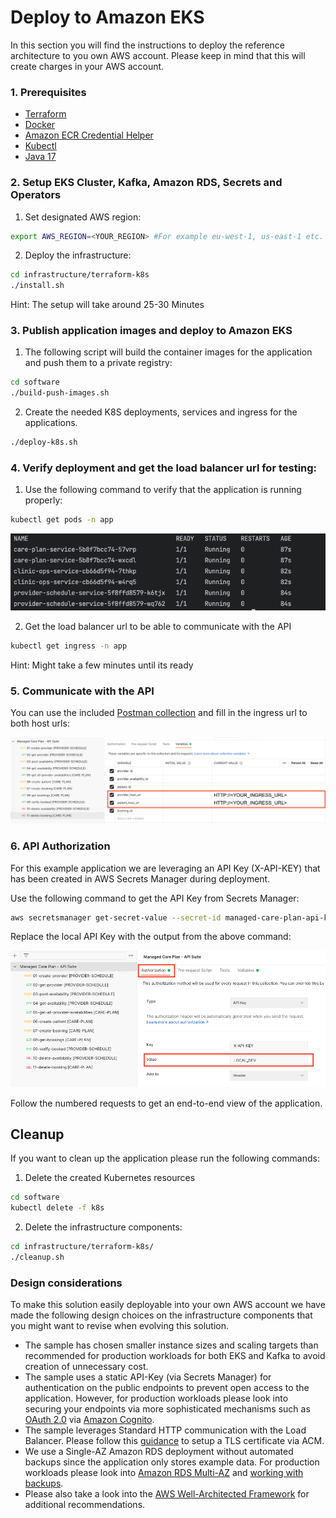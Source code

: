 # Deploy to Amazon EKS

In this section you will find the instructions to deploy the reference architecture to you own AWS account. Please keep in mind that this will create charges in your AWS account.

### 1. Prerequisites

- [Terraform](https://developer.hashicorp.com/terraform/tutorials/aws-get-started/install-cli)
- [Docker](https://www.docker.com/get-started/)
- [Amazon ECR Credential Helper](https://github.com/awslabs/amazon-ecr-credential-helper)
- [Kubectl](https://kubernetes.io/docs/tasks/tools/#kubectl)
- [Java 17](https://docs.aws.amazon.com/corretto/latest/corretto-17-ug/what-is-corretto-17.html)

### 2. Setup EKS Cluster, Kafka, Amazon RDS, Secrets and Operators


1. Set designated AWS region:

```bash 
export AWS_REGION=<YOUR_REGION> #For example eu-west-1, us-east-1 etc.
```

2. Deploy the infrastructure:

```bash
cd infrastructure/terraform-k8s
./install.sh
```

Hint: The setup will take around 25-30 Minutes

### 3. Publish application images and deploy to Amazon EKS

1. The following script will build the container images for the application and push them to a private registry:

```bash
cd software
./build-push-images.sh
```
2. Create the needed K8S deployments, services and ingress for the applications.

```bash
./deploy-k8s.sh
```

### 4. Verify deployment and get the load balancer url for testing:

1. Use the following command to verify that the application is running properly:

```bash
kubectl get pods -n app
```
![Pods](../assets/pods.png)

2. Get the load balancer url to be able to communicate with the API

```bash
kubectl get ingress -n app
```
Hint: Might take a few minutes until its ready

### 5. Communicate with the API

You can use the included [Postman collection](static/managed_care_plan_api.postman_collection.json) and fill in the ingress url to both host urls:

![Overview](../assets/postman.png)


### 6. API Authorization

For this example application we are leveraging an API Key (X-API-KEY) that has been created in AWS Secrets Manager during deployment.

Use the following command to get the API Key from Secrets Manager:

```bash
aws secretsmanager get-secret-value --secret-id managed-care-plan-api-key --query "SecretString" --output text | jq -r .apiKey
```

Replace the local API Key with the output from the above command:

![Overview](../assets/apikey.png)

Follow the numbered requests to get an end-to-end view of the application.


## Cleanup

If you want to clean up the application please run the following commands:

1. Delete the created Kubernetes resources

```bash
cd software
kubectl delete -f k8s
```

2. Delete the infrastructure components:

```bash
cd infrastructure/terraform-k8s/
./cleanup.sh
```

### Design considerations

To make this solution easily deployable into your own AWS account we have made the following design choices on the infrastructure components that you might want to revise when evolving this solution.

- The sample has chosen smaller instance sizes and scaling targets than recommended for production workloads for both EKS and Kafka to avoid creation of unnecessary cost.
- The sample uses a static API-Key (via Secrets Manager) for authentication on the public endpoints to prevent open access to the application. However, for production workloads please look into securing your endpoints via more sophisticated mechanisms such as [OAuth 2.0](https://aws.amazon.com/blogs/security/access-token-security-for-microservice-apis-on-amazon-eks/) via [Amazon Cognito](https://aws.amazon.com/cognito/).
- The sample leverages Standard HTTP communication with the Load Balancer. Please follow this [guidance](https://repost.aws/knowledge-center/associate-acm-certificate-alb-nlb) to setup a TLS certificate via ACM.
- We use a Single-AZ Amazon RDS deployment without automated backups since the application only stores example data. For production workloads please look into [Amazon RDS Multi-AZ](https://aws.amazon.com/rds/features/multi-az/) and [working with backups](https://docs.aws.amazon.com/AmazonRDS/latest/UserGuide/USER_WorkingWithAutomatedBackups.html).
- Please also take a look into the [AWS Well-Architected Framework](https://docs.aws.amazon.com/wellarchitected/latest/framework/welcome.html) for additional recommendations.

